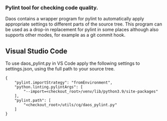 
### Pylint tool for checking code quality.

Daos contains a wrapper program for pylint to automatically apply appropriate settings to different
parts of the source tree.  This program can be used as a drop-in replacement for pylint
in some places although also supports other modes, for example as a git commit hook.

## Visual Studio Code

To use daos_pylint.py in VS Code apply the following settings to settings.json, using the full
path to your source tree.

```
{
    "pylint.importStrategy": "fromEnvironment",
    "python.linting.pylintArgs": [
        "--import=<checkout_root>/venv/lib/python3.9/site-packages"
    ],
    "pylint.path": [
        "<checkout_root>/utils/cq/daos_pylint.py"
    ]
}
```
